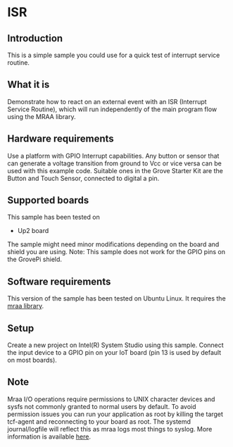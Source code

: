 # ISR

## Introduction
This is a simple sample you could use for a quick test of interrupt service routine.

## What it is

Demonstrate how to react on an external event with an ISR (Interrupt Service Routine), which will run independently of the main program flow using the MRAA library.

## Hardware requirements

Use a platform with GPIO Interrupt capabilities.
Any button or sensor that can generate a voltage transition from ground to Vcc or vice versa can be used with this example code.
Suitable ones in the Grove Starter Kit are the Button and Touch Sensor, connected to digital a pin.

## Supported boards

This sample has been tested on
- Up2 board

The sample might need minor modifications depending on the board and shield you are using.
Note: This sample does not work for the GPIO pins on the GrovePi shield.

## Software requirements
This version of the sample has been tested on Ubuntu Linux. It requires the [mraa library](https://github.com/intel-iot-devkit/mraa). 

## Setup
Create a new project on Intel(R) System Studio using this sample.
Connect the input device to a GPIO pin on your IoT board (pin 13 is used by default on most boards).

## Note

Mraa I/O operations require permissions to UNIX character devices and sysfs not commonly granted to normal users by default. To avoid permission issues you can run your application as root by killing the target tcf-agent and reconnecting to your board as root. The systemd journal/logfile will reflect this as mraa logs most things to syslog. More information is available [here](https://github.com/intel-iot-devkit/mraa/blob/master/docs/debugging.md).
